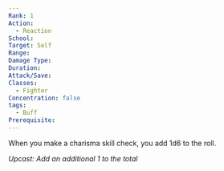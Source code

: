 ```yaml
---
Rank: 1
Action:
  - Reaction
School: 
Target: Self
Range: 
Damage Type: 
Duration: 
Attack/Save: 
Classes:
  - Fighter
Concentration: false
tags:
  - Buff
Prerequisite:
---
```

When you make a charisma skill check, you add 1d6 to the roll.

*Upcast: Add an additional 1 to the total*